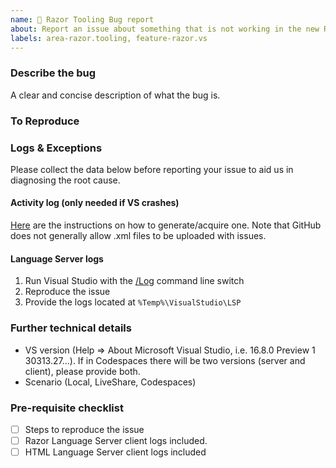 ```yaml
---
name: 🐞 Razor Tooling Bug report
about: Report an issue about something that is not working in the new Razor tooling
labels: area-razor.tooling, feature-razor.vs
---
```


<!--

More information on our issue management policies can be found here: https://aka.ms/aspnet/issue-policies

Please keep in mind that the GitHub issue tracker is not intended as a general support forum, but for reporting **non-security** bugs and feature requests.

If you believe you have an issue that affects the SECURITY of the platform, please do NOT create an issue and instead email your issue details to secure@microsoft.com. Your report may be eligible for our [bug bounty](https://www.microsoft.com/en-us/msrc/bounty-dot-net-core) but ONLY if it is reported through email.
For other types of questions, consider using [StackOverflow](https://stackoverflow.com).

-->

<!-- NOTE: This issue template is meant specifically to be used for issues with the new experimental Razor tooling experience provided in Visual Studio's Preview Feature pane -->

### Describe the bug
A clear and concise description of what the bug is.

### To Reproduce
<!--
We ❤ code! Point us to a minimalistic repro project hosted in a GitHub repo.
For a repro project, create a new ASP.NET Core project using the template of your your choice, apply the minimum required code to result in the issue you're observing.

We will close this issue if:
- the repro project you share with us is complex. We can't investigate custom projects, so don't point us to such, please.
- if we will not be able to repro the behavior you're reporting
-->

### Logs & Exceptions

Please collect the data below before reporting your issue to aid us in diagnosing the root cause.

#### Activity log (only needed if VS crashes)
[Here](https://docs.microsoft.com/en-us/visualstudio/extensibility/how-to-use-the-activity-log?view=vs-2019#to-examine-the-activity-log) are the instructions on how to generate/acquire one. Note that GitHub does not generally allow .xml files to be uploaded with issues.

#### Language Server logs
1. Run Visual Studio with the [/Log](https://docs.microsoft.com/en-us/visualstudio/ide/reference/log-devenv-exe?view=vs-2019) command line switch
2. Reproduce the issue
3. Provide the logs located at `%Temp%\VisualStudio\LSP`

### Further technical details
- VS version (Help => About Microsoft Visual Studio, i.e. 16.8.0 Preview 1 30313.27...). If in Codespaces there will be two versions (server and client), please provide both.
- Scenario (Local, LiveShare, Codespaces)

### Pre-requisite checklist
- [ ] Steps to reproduce the issue
- [ ] Razor Language Server client logs included.
- [ ] HTML Language Server client logs included
